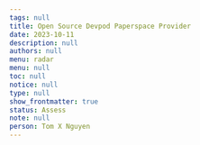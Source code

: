 ```yaml
---
tags: null
title: Open Source Devpod Paperspace Provider
date: 2023-10-11
description: null
authors: null
menu: radar
menu: null
toc: null
notice: null
type: null
show_frontmatter: true
status: Assess
note: null
person: Tom X Nguyen
---
```


